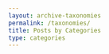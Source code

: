 ```yaml
---
layout: archive-taxonomies
permalink: /taxonomies/
title: Posts by Categories
type: categories
---
```

